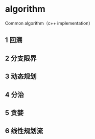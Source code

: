 # algorithm
Common algorithm（c++ implementation）

## 1 回溯
## 2 分支限界
## 3 动态规划
## 4 分治
## 5 贪婪
## 6 线性规划流
